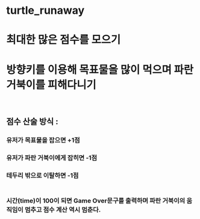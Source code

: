 # turtle_runaway<br>
# 최대한 많은 점수를 모으기<br>
# 방향키를 이용해 목표물을 많이 먹으며 파란 거북이를 피해다니기<br><br>
## 점수 산술 방식 : <br>
### 유저가 목표물을 잡으면 +1점<br>
### 유저가 파란 거북이에게 잡히면 -1점<br>
### 테두리 밖으로 이탈하면 -1점<br><br>

### 시간(time)이 100이 되면 Game Over문구를 출력하며 파란 거북이의 움직임이 멈추고 점수 계산 역시 멈춘다.


